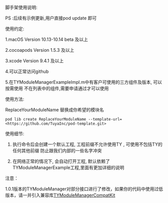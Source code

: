 脚手架使用说明:

PS :后续有示例更新,用户直接pod update 即可



使用约定:

1.macOS Version 10.13-10.14 beta 及以上

2.cocoapods Version 1.5.3 及以上

3.xcode Version 9.4.1 及以上

4.可以正常访问github

5.在TYModuleManagerExampleImpl.m中有客户可使用的三方组件及版本, 可以按需使用 不在列表中的组件,需要申请通过才可以使用



使用方法:

ReplaceYourModuleName 替换成你希望的模块名

`pod lib create ReplaceYourModuleName --template-url=<https://github.com/TuyaInc/pod-template.git>`

使用细节:

1. 执行命令后会创建一个默认工程, 工程前缀不允许使用TY , 可使用不包括TY的任何其他前缀 防止跟我们内部的一些名字冲突


2. 在网络正常的情况下, 会自动打开工程, 默认依赖了TYModuleManagerExample工程,里面有更加详细的说明



注意：

1.0.1版本的TYModuleManager对部分接口进行了修改，如果你的代码中使用过低版本，请一并引入兼容库[TYModuleManagerCompatKit](https://github.com/TuyaInc/TYModuleManagerCompatKit)